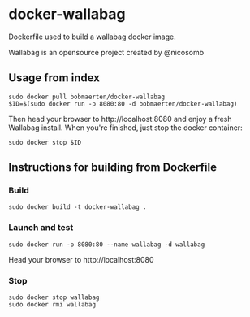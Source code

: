 # docker-wallabag

Dockerfile used to build a wallabag docker image.

Wallabag is an opensource project created by @nicosomb

## Usage from index
    sudo docker pull bobmaerten/docker-wallabag
    $ID=$(sudo docker run -p 8080:80 -d bobmaerten/docker-wallabag)

Then head your browser to http://localhost:8080 and enjoy a fresh Wallabag install. When you're finished, just stop the docker container:

    sudo docker stop $ID

## Instructions for building from Dockerfile

### Build
```
sudo docker build -t docker-wallabag .
```

### Launch and test
```
sudo docker run -p 8080:80 --name wallabag -d wallabag
```
Head your browser to http://localhost:8080

### Stop
```
sudo docker stop wallabag
sudo docker rmi wallabag
```

